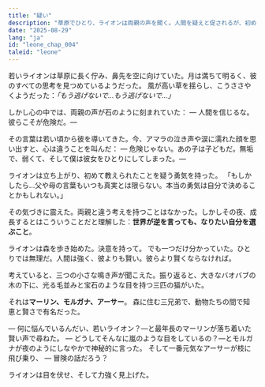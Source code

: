 ```yaml
---
title: "疑い"
description: "草原でひとり、ライオンは両親の声を聞く。人間を疑えと促されるが、初めて自分の信じてきたことに疑問を持ち、その疑いから行動する勇気が生まれる。"
date: "2025-08-29"
lang: "ja"
id: "leone_chap_004"
taleid: "leone"
---
```


若いライオンは草原に長く佇み、鼻先を空に向けていた。月は満ちて明るく、彼のすべての思考を見つめているようだった。
風が高い草を揺らし、こうささやくようだった：*「もう逃げないで…もう逃げないで…」*

しかし心の中では、両親の声が石のように刻まれていた：
— 人間を信じるな。彼らこそが危険だ。—

その言葉は若い頃から彼を導いてきた。今、アマラの泣き声や涙に濡れた顔を思い出すと、心は違うことを叫んだ：
— 危険じゃない。あの子は子どもだ。無垢で、弱くて、そして僕は彼女をひとりにしてしまった。—

ライオンは立ち上がり、初めて教えられたことを疑う勇気を持った。
「もしかしたら…父や母の言葉もいつも真実とは限らない。本当の勇気は自分で決めることかもしれない。」

その気づきに震えた。両親と違う考えを持つことはなかった。しかしその夜、成長するとはこういうことだと理解した：**世界が逆を言っても、なりたい自分を選ぶこと**。

ライオンは森を歩き始めた。決意を持って。
でも一つだけ分かっていた。ひとりでは無理だ。人間は強く、彼よりも賢い。彼らより賢くならなければ。

考えていると、三つの小さな鳴き声が聞こえた。振り返ると、大きなバオバブの木の下に、光る毛並みと宝石のような目を持つ三匹の猫がいた。

それは**マーリン、モルガナ、アーサー**。
森に住む三兄弟で、動物たちの間で知恵と賢さで有名だった。

— 何に悩んでいるんだい、若いライオン？—と最年長のマーリンが落ち着いた賢い声で尋ねた。
— どうしてそんなに嵐のような目をしているの？—とモルガナが夜のようにしなやかで神秘的に言った。
そして一番元気なアーサーが枝に飛び乗り、
— 冒険の話だろう？

ライオンは目を伏せ、そして力強く見上げた。
